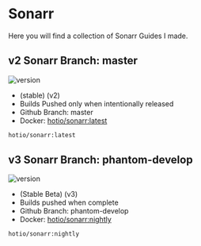 # Sonarr

Here you will find a collection of Sonarr Guides I made.

## v2 Sonarr Branch: master

![version](https://img.shields.io/badge/dynamic/json?query=%24.version&url=https%3A%2F%2Fraw.githubusercontent.com%2Fdocker-hotio%2Fdocker-sonarr%2Frelease%2FVERSION.json&label=Latest%20Version&style=for-the-badge&color=4051B5)

- (stable) (v2)
- Builds Pushed only when intentionally released
- Github Branch: master
- Docker: [hotio/sonarr:latest](https://hub.docker.com/r/hotio/sonarr)

```bash
hotio/sonarr:latest
```

## v3 Sonarr Branch: phantom-develop

![version](https://img.shields.io/badge/dynamic/json?query=%24.version&url=https%3A%2F%2Fraw.githubusercontent.com%2Fdocker-hotio%2Fdocker-sonarr%2Fnightly%2FVERSION.json&label=Latest%20Version&style=for-the-badge&color=4051B5)

- (Stable Beta) (v3)
- Builds pushed when complete
- Github Branch: phantom-develop
- Docker: [hotio/sonarr:nightly](https://hub.docker.com/r/hotio/sonarr)

```bash
hotio/sonarr:nightly
```
